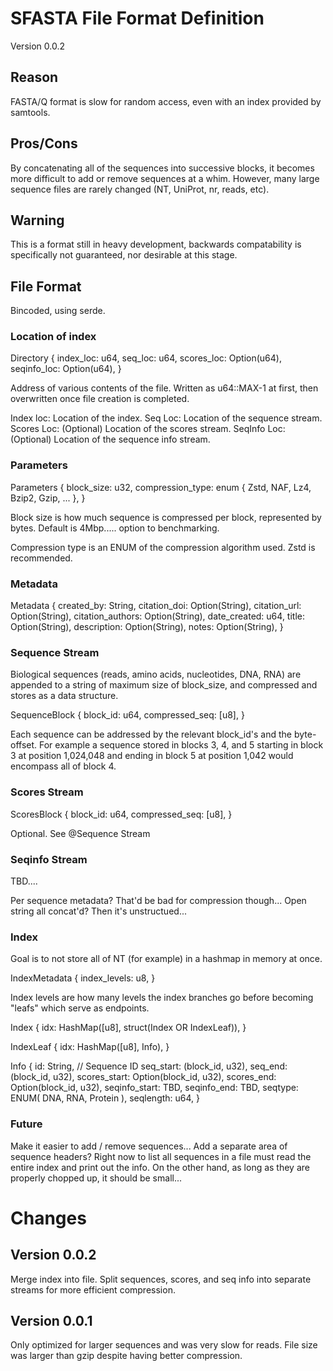 # SFASTA File Format Definition
Version 0.0.2

## Reason
FASTA/Q format is slow for random access, even with an index provided by samtools.

## Pros/Cons
By concatenating all of the sequences into successive blocks, it becomes more difficult to add or remove sequences at a whim. However, many large sequence files are rarely changed (NT, UniProt, nr, reads, etc).

## Warning
This is a format still in heavy development, backwards compatability is specifically not guaranteed, nor desirable at this stage.

## File Format
Bincoded, using serde.

### Location of index
Directory { 
    index_loc: u64,
    seq_loc: u64,
    scores_loc: Option(u64),
    seqinfo_loc: Option(u64),
}

Address of various contents of the file. Written as u64::MAX-1 at first, then overwritten once file creation is completed.

Index loc: Location of the index.
Seq Loc: Location of the sequence stream.
Scores Loc: (Optional) Location of the scores stream.
SeqInfo Loc: (Optional) Location of the sequence info stream.

### Parameters
Parameters { 
    block_size: u32,
    compression_type: enum { Zstd, NAF, Lz4, Bzip2, Gzip, ... },
}

Block size is how much sequence is compressed per block, represented by bytes. Default is 4Mbp..... option to benchmarking.

Compression type is an ENUM of the compression algorithm used. Zstd is recommended.

### Metadata
Metadata {
    created_by: String,
    citation_doi: Option(String),
    citation_url: Option(String),
    citation_authors: Option(String),
    date_created: u64,
    title: Option(String),
    description: Option(String),
    notes: Option(String),
}

### Sequence Stream
Biological sequences (reads, amino acids, nucleotides, DNA, RNA) are appended to a string of maximum size of block_size, and compressed and stores as a data structure.

SequenceBlock {
    block_id: u64,
    compressed_seq: \[u8\],
}

Each sequence can be addressed by the relevant block_id's and the byte-offset. For example a sequence stored in blocks 3, 4, and 5 starting in block 3 at position 1,024,048 and ending in block 5 at position 1,042 would encompass all of block 4.

### Scores Stream
ScoresBlock {
    block_id: u64,
    compressed_seq: \[u8\],
}

Optional. See @Sequence Stream

### Seqinfo Stream
TBD....

Per sequence metadata? That'd be bad for compression though...
Open string all concat'd? Then it's unstructued...

### Index
Goal is to not store all of NT (for example) in a hashmap in memory at once.

IndexMetadata {
    index_levels: u8,
}

Index levels are how many levels the index branches go before becoming "leafs" which serve as endpoints.

Index {
    idx: HashMap(\[u8\], struct(Index OR IndexLeaf)),
}

IndexLeaf {
    idx: HashMap(\[u8\], Info),
}

Info {
    id: String, // Sequence ID
    seq_start: (block_id, u32),
    seq_end: (block_id, u32),
    scores_start: Option(block_id, u32),
    scores_end: Option(block_id, u32),
    seqinfo_start: TBD,
    seqinfo_end: TBD,
    seqtype: ENUM( DNA, RNA, Protein ),
    seqlength: u64,
}

### Future
Make it easier to add / remove sequences...
Add a separate area of sequence headers? Right now to list all sequences in a file must read the entire index and print out the info. On the other hand, as long as they are properly chopped up, it should be small...

# Changes
## Version 0.0.2
Merge index into file. Split sequences, scores, and seq info into separate streams for more efficient compression.

## Version 0.0.1
Only optimized for larger sequences and was very slow for reads. File size was larger than gzip despite having better compression.